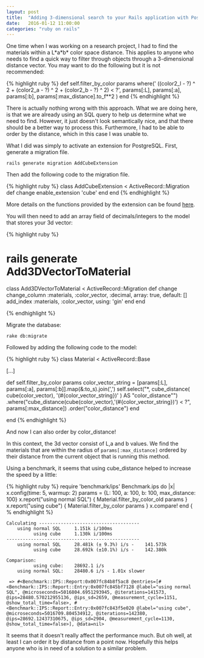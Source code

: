 ```yaml
---
layout: post
title:  "Adding 3-dimensional search to your Rails application with PostgreSQL"
date:   2016-01-12 11:00:00
categories: "ruby on rails"
---
```


One time when I was working on a research project, I had to find the materials within a L\*a\*b\* color space distance. This applies to anyone who needs to find a quick way to filter through objects through a 3-dimensional distance vector. You may want to do the following but it is not recommended:

{% highlight ruby %}
def self.filter_by_color params
  where(' ((color2_l - ?) ^ 2 + (color2_a - ?) ^ 2  + (color2_b - ?) ^ 2) < ?', params[:L], params[:a], params[:b], params[:max_distance].to_f**2 )
end
{% endhighlight %}

There is actually nothing wrong with this approach. What we are doing here, is that we are already using an SQL query to help us determine what we need to find. However, it just doesn't look semantically nice, and that there should be a better way to process this. Furthermore, I had to be able to order by the distance, which in this case I was unable to. 

What I did was simply to activate an extension for PostgreSQL. First, generate a migration file.

```
rails generate migration AddCubeExtension
``` 

Then add the following code to the migration file.

{% highlight ruby %}
class AddCubeExtension < ActiveRecord::Migration
  def change
    enable_extension 'cube'
  end
end
{% endhighlight %}

More details on the functions provided by the extension can be found [here](http://www.postgresql.org/docs/9.4/static/cube.html).

You will then need to add an array field of decimals/integers to the model that stores your 3d vector:

{% highlight ruby %}
# rails generate Add3DVectorToMaterial

class Add3DVectorToMaterial < ActiveRecord::Migration
  def change
    change_column :materials, :color_vector, :decimal, array: true, default: []
    add_index  :materials, :color_vector, using: 'gin'
  end
end

{% endhighlight %}

Migrate the database:

```
rake db:migrate
```

Followed by adding the following code to the model:

{% highlight ruby %}
class Material < ActiveRecord::Base

  [...]

  def self.filter_by_color params
    color_vector_string = [params[:L], params[:a], params[:b]].map(&:to_s).join(',')
    self.select("*,
      cube_distance(
        cube(color_vector),
        '(#{color_vector_string})'
      )
      AS \"color_distance\"")
    .where("cube_distance(cube(color_vector),'(#{color_vector_string})') < ?", params[:max_distance])
    .order("color_distance")
  end

end
{% endhighlight %}

And now I can also order by color_distance!

In this context, the 3d vector consist of L,a and b values. We find the materials that are within the radius of ```params[:max_distance]``` ordered by their distance from the current object that is running this method.

Using a benchmark, it seems that using cube_distance helped to increase the speed by a little:

{% highlight ruby %}
require 'benchmark/ips'
Benchmark.ips do |x|
   x.config(time: 5, warmup: 2)
   params = {L: 100, a: 100, b: 100, max_distance: 100}
   x.report("using normal SQL") { Material.filter_by_color_old params }
   x.report("using cube") { Material.filter_by_color params }
   x.compare!
end
{ % endhighlight %}

```
Calculating -------------------------------------
    using normal SQL     1.151k i/100ms
          using cube     1.130k i/100ms
-------------------------------------------------
    using normal SQL     28.481k (± 9.3%) i/s -    141.573k
          using cube     28.692k (±10.1%) i/s -    142.380k

Comparison:
          using cube:    28692.1 i/s
    using normal SQL:    28480.6 i/s - 1.01x slower

 => #<Benchmark::IPS::Report:0x007fc84b8f5ac8 @entries=[#<Benchmark::IPS::Report::Entry:0x007fc845bf7128 @label="using normal SQL", @microseconds=5016804.6951293945, @iterations=141573, @ips=28480.570212955136, @ips_sd=2659, @measurement_cycle=1151, @show_total_time=false>, #<Benchmark::IPS::Report::Entry:0x007fc843f5e020 @label="using cube", @microseconds=5016709.804534912, @iterations=142380, @ips=28692.12437310675, @ips_sd=2904, @measurement_cycle=1130, @show_total_time=false>], @data=nil> 
```

It seems that it doesn't really affect the performance much. But oh well, at least I can order it by distance from a point now. Hopefully this helps anyone who is in need of a solution to a similar problem.